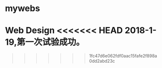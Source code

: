 # mywebs
Web Design
<<<<<<< HEAD
2018-1-19,第一次试验成功。
=======
>>>>>>> 1fc47d6e062fdf0aac15fafe2f898a0dd2abd23c
